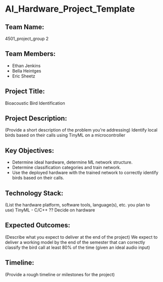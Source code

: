 # AI_Hardware_Project_Template

## Team Name: 
4501_project_group 2

## Team Members:
- Ethan Jenkins
- Bella Heintges
- Eric Sheetz

## Project Title:
Bioacoustic Bird Identification

## Project Description:
(Provide a short description of the problem you're addressing)
Identify local birds based on their calls using TinyML on a microcontroller


## Key Objectives:
- Determine ideal hardware, determine ML network structure. 
- Determine classification categories and train network. 
- Use the deployed hardware with the trained network to correctly identify birds based on their calls. 

## Technology Stack:
(List the hardware platform, software tools, language(s), etc. you plan to use)
TinyML - C/C++ ??
Decide on hardware

## Expected Outcomes:
(Describe what you expect to deliver at the end of the project)
We expect to deliver a working model by the end of the semester that can correctly classify the bird call at least 80% of the time (given an ideal audio input)

## Timeline:
(Provide a rough timeline or milestones for the project)

